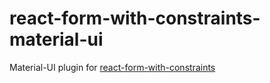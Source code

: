 # react-form-with-constraints-material-ui

Material-UI plugin for [react-form-with-constraints](https://github.com/tkrotoff/react-form-with-constraints)
